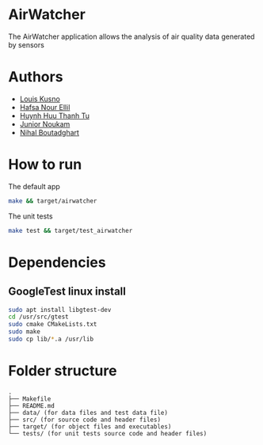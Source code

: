 # AirWatcher
The AirWatcher application allows the analysis of air quality data generated by sensors

# Authors
- [Louis Kusno](https://github.com/howdrox/)
- [Hafsa Nour Ellil](https://github.com/violetwings)
- [Huynh Huu Thanh Tu](https://github.com/hhttu)
- [Junior Noukam](https://github.com/NkmJunior)
- [Nihal Boutadghart](https://github.com/nihalbgt)

# How to run

The default app
```bash
make && target/airwatcher
```

The unit tests
```bash
make test && target/test_airwatcher
```

# Dependencies

## GoogleTest linux install
```bash
sudo apt install libgtest-dev
cd /usr/src/gtest
sudo cmake CMakeLists.txt
sudo make
sudo cp lib/*.a /usr/lib
```

# Folder structure

```
.
├── Makefile
├── README.md
├── data/ (for data files and test data file)
├── src/ (for source code and header files)
├── target/ (for object files and executables)
└── tests/ (for unit tests source code and header files)
```